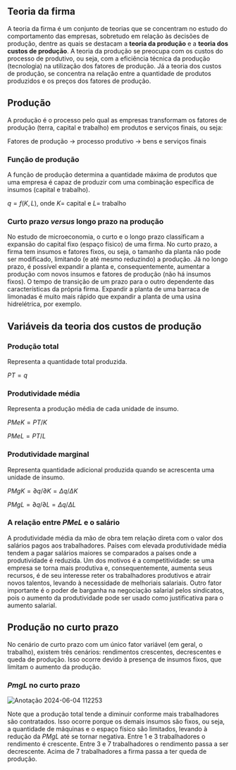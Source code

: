 ## Teoria da firma
A teoria da firma é um conjunto de teorias que se concentram no estudo do comportamento das empresas, sobretudo em relação às decisões de produção, dentre as quais se destacam a **teoria da produção** e a **teoria dos custos de produção**. A teoria da produção se preocupa com os custos do processo de produtivo, ou seja, com a eficiência técnica da produção (tecnologia) na utilização dos fatores de produção. Já a teoria dos custos de produção, se concentra na relação entre a quantidade de produtos produzidos e os preços dos fatores de produção.

## Produção
A produção é o processo pelo qual as empresas transformam os fatores de produção (terra, capital e trabalho) em produtos e serviços finais, ou seja:

Fatores de produção → processo produtivo → bens e serviços finais

### Função de produção
A função de produção determina a quantidade máxima de produtos que uma empresa é capaz de produzir com uma combinação específica de insumos (capital e trabalho).

$q=f(K,L)$, onde $K=$ capital e $L=$ trabalho
  
### Curto prazo *versus* longo prazo na produção
No estudo de microeconomia, o curto e o longo prazo classificam a expansão do capital fixo (espaço físico) de uma firma. No curto prazo, a firma tem insumos e fatores fixos, ou seja, o tamanho da planta não pode ser modificado, limitando (e até mesmo reduzindo) a produção. Já no longo prazo, é possível expandir a planta e, consequentemente, aumentar a produção com novos insumos e fatores de produção (não há insumos fixos). O tempo de transição de um prazo para o outro dependente das características da própria firma. Expandir a planta de uma barraca de limonadas é muito mais rápido que expandir a planta de uma usina hidrelétrica, por exemplo.

## Variáveis da teoria dos custos de produção
### Produção total
Representa a quantidade total produzida.
  
  $PT=q$
  
### Produtividade média
Representa a produção média de cada unidade de insumo.
  
  $PMeK=PT/K$
  
  $PMeL=PT/L$
  
### Produtividade marginal
Representa quantidade adicional produzida quando se acrescenta uma unidade de insumo.

  $PMgK=∂q/∂K=Δq/ΔK$

  $PMgL=∂q/∂L=Δq/ΔL$

### A relação entre $PMeL$ e o salário
A produtividade média da mão de obra tem relação direta com o valor dos salários pagos aos trabalhadores. Países com elevada produtividade média tendem a pagar salários maiores se comparados a países onde a produtividade é reduzida. Um dos motivos é a competitividade: se uma empresa se torna mais produtiva e, consequentemente, aumenta seus recursos, é de seu interesse reter os trabalhadores produtivos e atrair novos talentos, levando à necessidade de melhoriais salariais. Outro fator importante é o poder de barganha na negociação salarial pelos sindicatos, pois o aumento da produtividade pode ser usado como justificativa para o aumento salarial.

## Produção no curto prazo
No cenário de curto prazo com um único fator variável (em geral, o trabalho), existem três cenários: rendimentos crescentes, decrescentes e queda de produção. Isso ocorre devido à presença de insumos fixos, que limitam o aumento da produção.

### $PmgL$ no curto prazo
![Anotação 2024-06-04 112253](https://github.com/breno-econ/graduacao-puc/assets/171518233/07ad5763-b6e2-4088-a10b-52841a2cefea)

Note que a produção total tende a diminuir conforme mais trabalhadores são contratados. Isso ocorre porque os demais insumos são fixos, ou seja, a quantidade de máquinas e o espaço físico são limitados, levando à redução da $PMgL$ até se tornar negativa. Entre 1 e 3 trabalhadores o rendimento é crescente. Entre 3 e 7 trabalhadores o rendimento passa a ser decrescente. Acima de 7 trabalhadores a firma passa a ter queda de produção.

